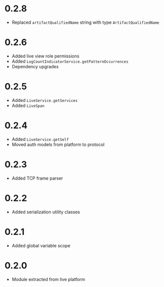 # 0.2.8
- Replaced `artifactQualifiedName` string with type `ArtifactQualifiedName`

# 0.2.6
- Added live view role permissions
- Added `LogCountIndicatorService.getPatternOccurrences`
- Dependency upgrades

# 0.2.5
- Added `LiveService.getServices`
- Added `LiveSpan`

# 0.2.4
- Added `LiveService.getSelf`
- Moved auth models from platform to protocol

# 0.2.3
- Added TCP frame parser

# 0.2.2
- Added serialization utility classes

# 0.2.1
- Added global variable scope

# 0.2.0
- Module extracted from live platform
